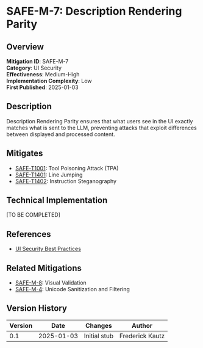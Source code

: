 # SAFE-M-7: Description Rendering Parity

## Overview
**Mitigation ID**: SAFE-M-7  
**Category**: UI Security  
**Effectiveness**: Medium-High  
**Implementation Complexity**: Low  
**First Published**: 2025-01-03

## Description
Description Rendering Parity ensures that what users see in the UI exactly matches what is sent to the LLM, preventing attacks that exploit differences between displayed and processed content.

## Mitigates
- [SAFE-T1001](../../techniques/SAFE-T1001/README.md): Tool Poisoning Attack (TPA)
- [SAFE-T1401](../../techniques/SAFE-T1401/README.md): Line Jumping
- [SAFE-T1402](../../techniques/SAFE-T1402/README.md): Instruction Steganography

## Technical Implementation
[TO BE COMPLETED]

## References
- [UI Security Best Practices](https://owasp.org/www-project-web-security-testing-guide/)

## Related Mitigations
- [SAFE-M-8](../SAFE-M-8/README.md): Visual Validation
- [SAFE-M-4](../SAFE-M-4/README.md): Unicode Sanitization and Filtering

## Version History
| Version | Date | Changes | Author |
|---------|------|---------|--------|
| 0.1 | 2025-01-03 | Initial stub | Frederick Kautz |